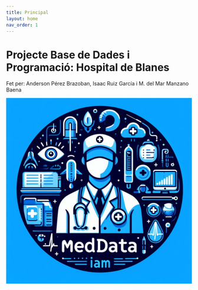 ```yaml
---
title: Principal
layout: home
nav_order: 1
---
```


# Projecte Base de Dades i Programació: Hospital de Blanes
Fet per: Anderson Pérez Brazoban, Isaac Ruiz García i  M. del Mar Manzano Baena

![](imagenes/logoapp.jpg)
